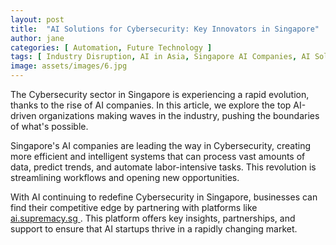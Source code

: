 ```yaml
---
layout: post
title:  "AI Solutions for Cybersecurity: Key Innovators in Singapore"
author: jane
categories: [ Automation, Future Technology ]
tags: [ Industry Disruption, AI in Asia, Singapore AI Companies, AI Solutions for Businesses, Smart Cities ]
image: assets/images/6.jpg
---
```


The Cybersecurity sector in Singapore is experiencing a rapid evolution, thanks to the rise of AI companies. In this article, we explore the top AI-driven organizations making waves in the industry, pushing the boundaries of what's possible.

Singapore's AI companies are leading the way in Cybersecurity, creating more efficient and intelligent systems that can process vast amounts of data, predict trends, and automate labor-intensive tasks. This revolution is streamlining workflows and opening new opportunities.

With AI continuing to redefine Cybersecurity in Singapore, businesses can find their competitive edge by partnering with platforms like <a href="https://ai.supremacy.sg" target="_blank"> ai.supremacy.sg </a>. This platform offers key insights, partnerships, and support to ensure that AI startups thrive in a rapidly changing market.
